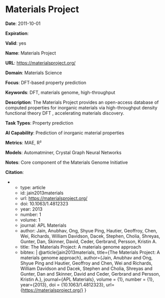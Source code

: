 # Materials Project

**Date**: 2011-10-01

**Expiration**: 

**Valid**: yes

**Name**: Materials Project

**URL**: https://materialsproject.org/

**Domain**: Materials Science

**Focus**: DFT-based property prediction

**Keywords**: DFT, materials genome, high-throughput

**Description**: The Materials Project provides an open-access database of computed properties for inorganic materials via high-throughput density functional theory  DFT , accelerating  materials discovery. 

**Task Types**: Property prediction

**AI Capability**: Prediction of inorganic material properties

**Metrics**: MAE, R²

**Models**: Automatminer, Crystal Graph Neural Networks

**Notes**: Core component of the Materials Genome Initiative

**Citation**:

-
  - type: article
  - id: jain2013materials
  - url: https://materialsproject.org/
  - doi: 10.1063/1.4812323
  - year: 2013
  - number: 1
  - volume: 1
  - journal: APL Materials
  - author: Jain, Anubhav, Ong, Shyue Ping, Hautier, Geoffroy, Chen, Wei, Richards, William Davidson, Dacek, Stephen, Cholia, Shreyas, Gunter, Dan, Skinner, David, Ceder, Gerbrand, Persson, Kristin A.
  - title: The Materials Project: A materials genome approach
  - bibtex: |
      @article{jain2013materials,
        title={The Materials Project: A materials genome approach},
        author={Jain, Anubhav and Ong, Shyue Ping and Hautier, Geoffroy and Chen, Wei and Richards, William Davidson and Dacek, Stephen and Cholia, Shreyas and Gunter, Dan and Skinner, David and Ceder, Gerbrand and Persson, Kristin A.},
        journal={APL Materials},
        volume    = {1},
        number    = {1},
        year={2013},
        doi       = {10.1063/1.4812323},
        url={https://materialsproject.org/}
      }

